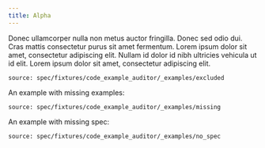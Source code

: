 ```yaml
---
title: Alpha
---
```


Donec ullamcorper nulla non metus auctor fringilla. Donec sed odio dui. Cras mattis consectetur purus sit amet fermentum. Lorem ipsum dolor sit amet, consectetur adipiscing elit. Nullam id dolor id nibh ultricies vehicula ut id elit. Lorem ipsum dolor sit amet, consectetur adipiscing elit.

```tabbed_examples
source: spec/fixtures/code_example_auditor/_examples/excluded
```

An example with missing examples:

```tabbed_examples
source: spec/fixtures/code_example_auditor/_examples/missing
```

An example with missing spec:

```tabbed_examples
source: spec/fixtures/code_example_auditor/_examples/no_spec
```
